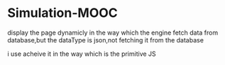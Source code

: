 # Simulation-MOOC
display the page dynamicly in the way which the engine fetch data from database,but the dataType is json,not fetching it from the database

i use acheive it in the way which is the primitive JS
